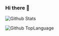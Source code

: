 ### Hi there 👋

<!--
**kimsehwan96/kimsehwan96** is a ✨ _special_ ✨ repository because its `README.md` (this file) appears on your GitHub profile.

Here are some ideas to get you started:

- 🔭 I’m currently working on ...
- 🌱 I’m currently learning ...
- 👯 I’m looking to collaborate on ...
- 🤔 I’m looking for help with ...
- 💬 Ask me about ...
- 📫 How to reach me: ...
- 😄 Pronouns: ...
- ⚡ Fun fact: ...
-->


![Github Stats](https://github-readme-stats.vercel.app/api?username=kimsehwan96&show_icons=true)

![Github TopLanguage](https://github-readme-stats.vercel.app/api/top-langs/?username=kimsehwan96&layout=compact)
